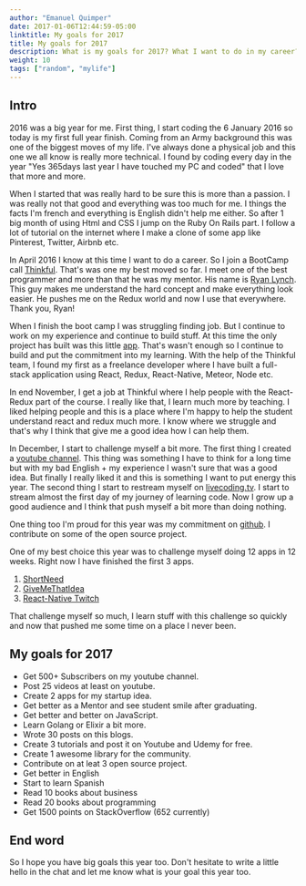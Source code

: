```yaml
---
author: "Emanuel Quimper"
date: 2017-01-06T12:44:59-05:00
linktitle: My goals for 2017
title: My goals for 2017
description: What is my goals for 2017? What I want to do in my career?.
weight: 10
tags: ["random", "mylife"]
---
```


## Intro

2016 was a big year for me. First thing, I start coding the 6 January 2016 so today is my first full year finish. Coming from an Army background this was one of the biggest moves of my life. I've always done a physical job and this one we all know is really more technical. I found by coding every day in the year "Yes 365days last year I have touched my PC and coded" that I love that more and more.

When I started that was really hard to be sure this is more than a passion. I was really not that good and everything was too much for me. I things the facts I'm french and everything is English didn't help me either. So after 1 big month of using Html and CSS I jump on the Ruby On Rails part. I follow a lot of tutorial on the internet where I make a clone of some app like Pinterest, Twitter, Airbnb etc.

In April 2016 I know at this time I want to do a career. So I join a BootCamp call [Thinkful](https://www.thinkful.com). That's was one my best moved so far. I meet one of the best programmer and more than that he was my mentor. His name is [Ryan Lynch](https://github.com/shiftyp). This guy makes me understand the hard concept and make everything look easier. He pushes me on the Redux world and now I use that everywhere. Thank you, Ryan!

When I finish the boot camp I was struggling finding job. But I continue to work on my experience and continue to build stuff. At this time the only project has built was this little [app](http://equimper.github.io/streamingAppRedux/). That's wasn't enough so I continue to build and put the commitment into my learning. With the help of the Thinkful team, I found my first as a freelance developer where I have built a full-stack application using React, Redux, React-Native, Meteor, Node etc.

In end November, I get a job at Thinkful where I help people with the React-Redux part of the course. I really like that, I learn much more by teaching. I liked helping people and this is a place where I'm happy to help the student understand react and redux much more. I know where we struggle and that's why I think that give me a good idea how I can help them.

In December, I start to challenge myself a bit more. The first thing I created a [youtube channel](https://www.youtube.com/channel/UC7R7bcH9-KEBDiGNP1mZnmw). This thing was something I have to think for a long time but with my bad English + my experience I wasn't sure that was a good idea. But finally I really liked it and this is something I want to put energy this year. The second thing I start to restream myself on [livecoding.tv](https://www.livecoding.tv/equimper/). I start to stream almost the first day of my journey of learning code. Now I grow up a good audience and I think that push myself a bit more than doing nothing.

One thing too I'm proud for this year was my commitment on [github](https://github.com/EQuimper). I contribute on some of the open source project.

One of my best choice this year was to challenge myself doing 12 apps in 12 weeks. Right now I have finished the first 3 apps.


1. [ShortNeed](http://www.shneed.com/)
2. [GiveMeThatIdea](https://givemethatidea.com/)
3. [React-Native Twitch](https://www.youtube.com/watch?v=Hy5r_gXRPaw&t=3s)

That challenge myself so much, I learn stuff with this challenge so quickly and now that pushed me some time on a place I never been.

## My goals for 2017

- Get 500+ Subscribers on my youtube channel.
- Post 25 videos at least on youtube.
- Create 2 apps for my startup idea.
- Get better as a Mentor and see student smile after graduating.
- Get better and better on JavaScript.
- Learn Golang or Elixir a bit more.
- Wrote 30 posts on this blogs.
- Create 3 tutorials and post it on Youtube and Udemy for free.
- Create 1 awesome library for the community.
- Contribute on at leat 3 open source project.
- Get better in English
- Start to learn Spanish
- Read 10 books about business
- Read 20 books about programming
- Get 1500 points on StackOverflow (652 currently)

## End word

So I hope you have big goals this year too. Don't hesitate to write a little hello in the chat and let me know what is your goal this year too.
